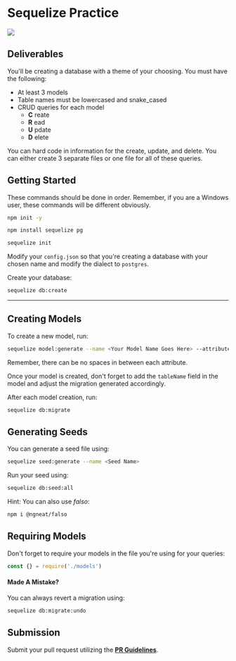 # Sequelize Practice

![](https://www.habilelabs.io/wp-content/uploads/2020/11/Solving-Pagination-and-Filter-Issue-in-Sequelize-Using-QueryGenerator-1.jpg)


## Deliverables

You'll be creating a database with a theme of your choosing. You must have the following:

- At least 3 models
- Table names must be lowercased and snake_cased
- CRUD queries for each model
  - **C** reate
  - **R** ead
  - **U** pdate
  - **D** elete

You can hard code in information for the create, update, and delete. You can either create 3 separate files or one file for all of these queries.

## Getting Started

These commands should be done in order. Remember, if you are a Windows user, these commands will be different obviously.

```sh
npm init -y
```

```sh
npm install sequelize pg
```

```sh
sequelize init
```

Modify your `config.json` so that you're creating a database with your chosen name and modify the dialect to `postgres`.

Create your database:

```sh
sequelize db:create
```

---

## Creating Models

To create a new model, run:

```sh
sequelize model:generate --name <Your Model Name Goes Here> --attributes <someattribute>:<somedatatype>,<other stuff...>
```

Remember, there can be no spaces in between each attribute.

Once your model is created, don't forget to add the `tableName` field in the model and adjust the migration generated accordingly.

After each model creation, run:

```sh
sequelize db:migrate
```

## Generating Seeds

You can generate a seed file using:

```sh
sequelize seed:generate --name <Seed Name>
```

Run your seed using:

```sh
sequelize db:seed:all
```

Hint: You can also use _falso_:

```sh
npm i @ngneat/falso
```

## Requiring Models

Don't forget to require your models in the file you're using for your queries:

```js
const {} = require('./models')
```

#### Made A Mistake?

You can always revert a migration using:

```sh
sequelize db:migrate:undo
```

## Submission

Submit your pull request utilizing the **[PR Guidelines](https://github.com/SEI-R-2-22/template_pull_request)**.
